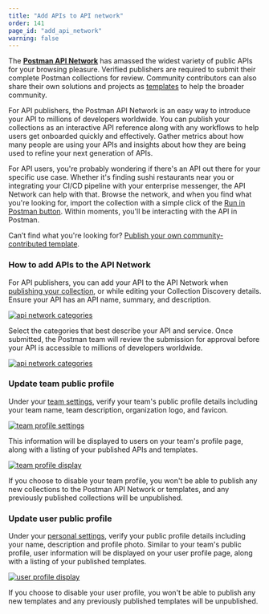 ```yaml
---
title: "Add APIs to API network"
order: 141
page_id: "add_api_network"
warning: false
---
```


The [**Postman API Network**](https://explore.postman.com/) has amassed the widest variety of public APIs for your browsing pleasure. Verified publishers are required to submit their complete Postman collections for review. Community contributors can also share their own solutions and projects as [templates](/docs/postman-for-publishers/postman-templates/add-templates/) to help the broader community.

For API publishers, the Postman API Network is an easy way to introduce your API to millions of developers worldwide. You can publish your collections as an interactive API reference along with any workflows to help users get onboarded quickly and effectively. Gather metrics about how many people are using your APIs and insights about how they are being used to refine your next generation of APIs.

For API users, you're probably wondering if there's an API out there for your specific use case. Whether it's finding sushi restaurants near you or integrating your CI/CD pipeline with your enterprise messenger, the API Network can help with that. Browse the network, and when you find what you're looking for, import the collection with a simple click of the [Run in Postman button](/docs/postman-for-publishers/run-button/creating-run-button). Within moments, you'll be interacting with the API in Postman.

Can’t find what you're looking for? [Publish your own community-contributed template](/docs/postman-for-publishers/postman-templates/add-templates).

### How to add APIs to the API Network

For API publishers, you can add your API to the API Network when [publishing your collection](/docs/postman/api-documentation/publishing-public-docs), or while editing your Collection Discovery details. Ensure your API has an API name, summary, and description.

[![api network categories](https://assets.postman.com/postman-docs/Add-to-API-Network.png)](https://assets.postman.com/postman-docs/Add-to-API-Network.png)

Select the categories that best describe your API and service. Once submitted, the Postman team will review the submission for approval before your API is accessible to millions of developers worldwide.

[![api network categories](https://assets.postman.com/postman-docs/Add-to-API-Network2.png)](https://assets.postman.com/postman-docs/Add-to-API-Network2.png)

### Update team public profile

Under your [team settings](https://go.postman.co/settings/team/public), verify your team's public profile details including your team name, team description, organization logo, and favicon.

[![team profile settings](https://assets.postman.com/postman-docs/api-network/api-network-team-profile-settings.png)](https://assets.postman.com/postman-docs/api-network/api-network-team-profile-settings.png)

This information will be displayed to users on your team's profile page, along with a listing of your published APIs and templates.

[![team profile display](https://assets.postman.com/postman-docs/api-network/api-network-team-profile-display.png)](https://assets.postman.com/postman-docs/api-network/api-network-team-profile-display.png)

If you choose to disable your team profile, you won't be able to publish any new collections to the Postman API Network or templates, and any previously published collections will be unpublished.

### Update user public profile

Under your [personal settings](https://go.postman.co/settings/me/public), verify your public profile details including your name, description and profile photo. Similar to your team's public profile, user information will be displayed on your user profile page, along with a listing of your published templates.

[![user profile display](https://assets.postman.com/postman-docs/api-network/api-network-user-profile-display.png)](https://assets.postman.com/postman-docs/api-network/api-network-user-profile-display.png)

If you choose to disable your user profile, you won't be able to publish any new templates and any previously published templates will be unpublished.
